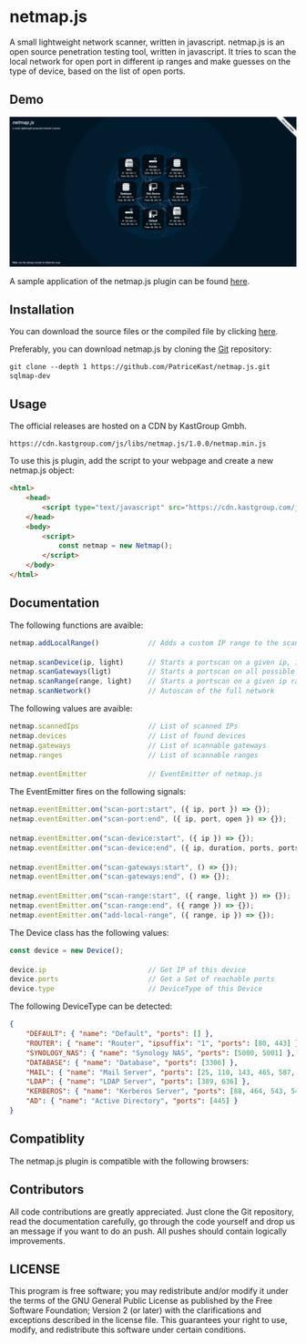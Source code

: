 # netmap.js

A small lightweight network scanner, written in javascript.
netmap.js is an open source penetration testing tool, written in javascript. It tries to scan the local network for open port in different ip ranges and make guesses on the type of device, based on the list of open ports.

Demo
----

![Screenshot](demo/demo.png)

A sample application of the netmap.js plugin can be found [here](demo/).

Installation
----

You can download the source files or the compiled file by clicking [here](https://github.com/PatriceKast/netmap.js/tarball/master).

Preferably, you can download netmap.js by cloning the [Git](https://github.com/PatriceKast/netmap.js) repository:

    git clone --depth 1 https://github.com/PatriceKast/netmap.js.git sqlmap-dev

Usage
----

The official releases are hosted on a CDN by KastGroup Gmbh.

	https://cdn.kastgroup.com/js/libs/netmap.js/1.0.0/netmap.min.js

To use this js plugin, add the script to your webpage and create a new netmap.js object:

```html
<html>
    <head>
        <script type="text/javascript" src="https://cdn.kastgroup.com/js/libs/netmap.js/1.0.0/netmap.min.js"></script>
    </head>
    <body>
        <script>
            const netmap = new Netmap();
        </script>
    </body>
</html>
```

Documentation
----

The following functions are avaible:

```javascript
netmap.addLocalRange()            // Adds a custom IP range to the scanning queue

netmap.scanDevice(ip, light)      // Starts a portscan on a given ip, if light=true only some highly common used ports are tested
netmap.scanGateways(ligt)         // Starts a portscan on all possible gateways, if light=true only some highly common used ports are tested
netmap.scanRange(range, light)    // Starts a portscan on a given ip range, if light=true only some highly common used ports are tested
netmap.scanNetwork()              // Autoscan of the full network
```

The following values are avaible:
	
```javascript
netmap.scannedIps                 // List of scanned IPs
netmap.devices                    // List of found devices
netmap.gateways                   // List of scannable gateways
netmap.ranges                     // List of scannable ranges

netmap.eventEmitter               // EventEmitter of netmap.js
```

The EventEmitter fires on the following signals:

```javascript
netmap.eventEmitter.on("scan-port:start", ({ ip, port }) => {});
netmap.eventEmitter.on("scan-port:end", ({ ip, port, open }) => {});

netmap.eventEmitter.on("scan-device:start", ({ ip }) => {});
netmap.eventEmitter.on("scan-device:end", ({ ip, duration, ports, portsPerSecond }) => {});

netmap.eventEmitter.on("scan-gateways:start", () => {});
netmap.eventEmitter.on("scan-gateways:end", () => {});

netmap.eventEmitter.on("scan-range:start", ({ range, light }) => {});
netmap.eventEmitter.on("scan-range:end", ({ range }) => {});
netmap.eventEmitter.on("add-local-range", ({ range, ip }) => {});
```

The Device class has the following values:

```javascript
const device = new Device();

device.ip                         // Get IP of this device
device.ports                      // Get a Set of reachable ports
device.type                       // DeviceType of this Device
```

The following DeviceType can be detected:

```json
{
    "DEFAULT": { "name": "Default", "ports": [] },
    "ROUTER": { "name": "Router", "ipsuffix": "1", "ports": [80, 443] },
    "SYNOLOGY_NAS": { "name": "Synology NAS", "ports": [5000, 5001] },
    "DATABASE": { "name": "Database", "ports": [3306] },
    "MAIL": { "name": "Mail Server", "ports": [25, 110, 143, 465, 587, 993, 995] },
    "LDAP": { "name": "LDAP Server", "ports": [389, 636] },
    "KERBEROS": { "name": "Kerberos Server", "ports": [88, 464, 543, 544, 749, 750, 751, 752, 753, 754, 760, 1109, 2053, 2105] },
    "AD": { "name": "Active Directory", "ports": [445] }
}
```

Compatiblity
----

The netmap.js plugin is compatible with the following browsers:

Contributors
----

All code contributions are greatly appreciated. Just clone the Git repository, read the documentation carefully, go through the code yourself and drop us an message if you want to do an push. All pushes should contain logically improvements.

LICENSE
----

This program is free software; you may redistribute and/or modify it under the terms of the GNU General Public License as published by the Free Software Foundation; Version 2 (or later) with the clarifications and exceptions described in the license file. This guarantees your right to use, modify, and redistribute this software under certain conditions.